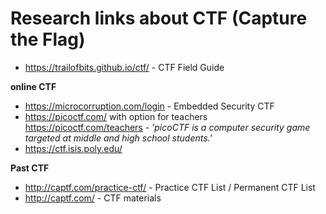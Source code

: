 Research links about CTF (Capture the Flag)
====

* https://trailofbits.github.io/ctf/ - CTF Field Guide

**online CTF**
* https://microcorruption.com/login - Embedded Security CTF
* https://picoctf.com/ with option for teachers https://picoctf.com/teachers  - *'picoCTF is a computer security game targeted at middle and high school students.'*
* https://ctf.isis.poly.edu/


**Past CTF**

* http://captf.com/practice-ctf/ - Practice CTF List / Permanent CTF List
* http://captf.com/ - CTF materials 
